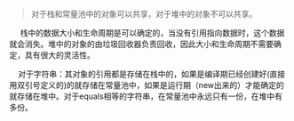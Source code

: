 > 对于栈和常量池中的对象可以共享，对于堆中的对象不可以共享。

     栈中的数据大小和生命周期是可以确定的，当没有引用指向数据时，这个数据就会消失。堆中的对象的由垃圾回收器负责回收，因此大小和生命周期不需要确定，具有很大的灵活性。    

    对于字符串：其对象的引用都是存储在栈中的，如果是编译期已经创建好\(直接用双引号定义的\)的就存储在常量池中，如果是运行期（new出来的）才能确定的就存储在堆中。对于equals相等的字符串，在常量池中永远只有一份，在堆中有多份。

